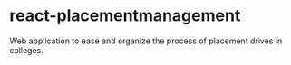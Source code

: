 # react-placementmanagement
Web application to ease and organize the process of placement drives in colleges.
